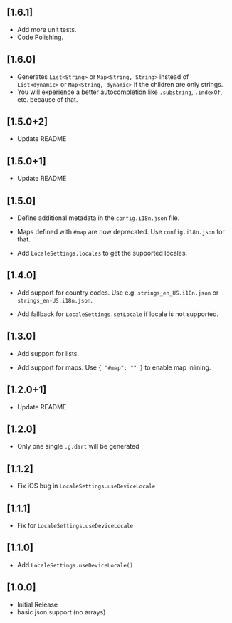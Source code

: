 ## [1.6.1]

- Add more unit tests.
- Code Polishing.

## [1.6.0]

- Generates `List<String>` or `Map<String, String>` instead of `List<dynamic>` or `Map<String, dynamic>` if the children are only strings.
- You will experience a better autocompletion like `.substring`, `.indexOf`, etc. because of that.

## [1.5.0+2]

- Update README

## [1.5.0+1]

- Update README

## [1.5.0]

- Define additional metadata in the `config.i18n.json` file.

- Maps defined with `#map` are now deprecated. Use `config.i18n.json` for that.

- Add `LocaleSettings.locales` to get the supported locales.

## [1.4.0]

- Add support for country codes. Use e.g. `strings_en_US.i18n.json` or `strings_en-US.i18n.json`.

- Add fallback for `LocaleSettings.setLocale` if locale is not supported.

## [1.3.0]

- Add support for lists.

- Add support for maps. Use `{ "#map": "" }` to enable map inlining.

## [1.2.0+1]

- Update README

## [1.2.0]

- Only one single `.g.dart` will be generated

## [1.1.2]

- Fix iOS bug in `LocaleSettings.useDeviceLocale`

## [1.1.1]

- Fix for `LocaleSettings.useDeviceLocale`

## [1.1.0]

- Add `LocaleSettings.useDeviceLocale()`

## [1.0.0]

- Initial Release
- basic json support (no arrays)

